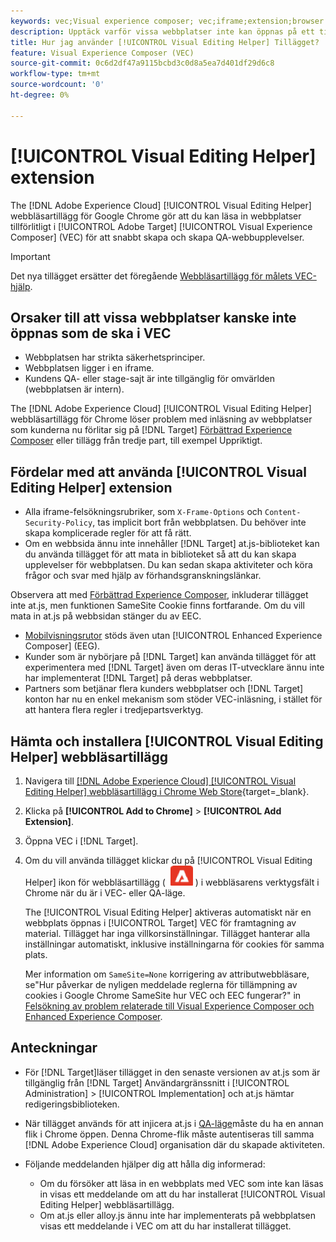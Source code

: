 ```yaml
---
keywords: vec;Visual experience composer; vec;iframe;extension;browser
description: Upptäck varför vissa webbplatser inte kan öppnas på ett tillförlitligt sätt i [!UICONTROL Visual Experience Composer] (VEC). The [!UICONTROL Visual Editing Helper] Med webbläsartillägg kan du läsa in webbplatser på ett tillförlitligt sätt i VEC.
title: Hur jag använder [!UICONTROL Visual Editing Helper] Tillägget?
feature: Visual Experience Composer (VEC)
source-git-commit: 0c6d2df47a9115bcbd3c0d8a5ea7d401df29d6c8
workflow-type: tm+mt
source-wordcount: '0'
ht-degree: 0%

---
```


# [!UICONTROL Visual Editing Helper] extension

The [!DNL Adobe Experience Cloud] [!UICONTROL Visual Editing Helper] webbläsartillägg för Google Chrome gör att du kan läsa in webbplatser tillförlitligt i [!UICONTROL Adobe Target] [!UICONTROL Visual Experience Composer] (VEC) för att snabbt skapa och skapa QA-webbupplevelser.

>[!IMPORTANT]
>
>Det nya tillägget ersätter det föregående [Webbläsartillägg för målets VEC-hjälp](/help/main/c-experiences/c-visual-experience-composer/r-troubleshoot-composer/vec-helper-browser-extension.md).

## Orsaker till att vissa webbplatser kanske inte öppnas som de ska i VEC

* Webbplatsen har strikta säkerhetsprinciper.
* Webbplatsen ligger i en iframe.
* Kundens QA- eller stage-sajt är inte tillgänglig för omvärlden (webbplatsen är intern).

The [!DNL Adobe Experience Cloud] [!UICONTROL Visual Editing Helper] webbläsartillägg för Chrome löser problem med inläsning av webbplatser som kunderna nu förlitar sig på [!DNL Target] [Förbättrad Experience Composer](/help/main/administrating-target/visual-experience-composer-set-up.md#eec) eller tillägg från tredje part, till exempel Uppriktigt.

## Fördelar med att använda [!UICONTROL Visual Editing Helper] extension

* Alla iframe-felsökningsrubriker, som `X-Frame-Options` och `Content-Security-Policy`, tas implicit bort från webbplatsen. Du behöver inte skapa komplicerade regler för att få rätt.
* Om en webbsida ännu inte innehåller [!DNL Target] at.js-biblioteket kan du använda tillägget för att mata in biblioteket så att du kan skapa upplevelser för webbplatsen. Du kan sedan skapa aktiviteter och köra frågor och svar med hjälp av förhandsgranskningslänkar.

Observera att med [Förbättrad Experience Composer](/help/main/administrating-target/visual-experience-composer-set-up.md#eec), inkluderar tillägget inte at.js, men funktionen SameSite Cookie finns fortfarande. Om du vill mata in at.js på webbsidan stänger du av EEC.

* [Mobilvisningsrutor](/help/main/c-experiences/c-visual-experience-composer/mobile-viewports.md) stöds även utan [!UICONTROL Enhanced Experience Composer] (EEG).
* Kunder som är nybörjare på [!DNL Target] kan använda tillägget för att experimentera med [!DNL Target] även om deras IT-utvecklare ännu inte har implementerat [!DNL Target] på deras webbplatser.
* Partners som betjänar flera kunders webbplatser och [!DNL Target] konton har nu en enkel mekanism som stöder VEC-inläsning, i stället för att hantera flera regler i tredjepartsverktyg.

## Hämta och installera [!UICONTROL Visual Editing Helper] webbläsartillägg

1. Navigera till [[!DNL Adobe Experience Cloud] [!UICONTROL Visual Editing Helper] webbläsartillägg i Chrome Web Store](https://chrome.google.com/webstore/detail/adobe-experience-cloud-vi/kgmjjkfjacffaebgpkpcllakjifppnca){target=_blank}.
1. Klicka på **[!UICONTROL Add to Chrome]** > **[!UICONTROL Add Extension]**.
1. Öppna VEC i [!DNL Target].
1. Om du vill använda tillägget klickar du på [!UICONTROL Visual Editing Helper] ikon för webbläsartillägg ( ![Ikon för tillägg för visuell redigering](/help/main/c-experiences/c-visual-experience-composer/r-troubleshoot-composer/assets/visual-editing-helper.png) ) i webbläsarens verktygsfält i Chrome när du är i VEC- eller QA-läge.

   The [!UICONTROL Visual Editing Helper] aktiveras automatiskt när en webbplats öppnas i [!UICONTROL Target] VEC för framtagning av material. Tillägget har inga villkorsinställningar. Tillägget hanterar alla inställningar automatiskt, inklusive inställningarna för cookies för samma plats.

   Mer information om `SameSite=None` korrigering av attributwebbläsare, se&quot;Hur påverkar de nyligen meddelade reglerna för tillämpning av cookies i Google Chrome SameSite hur VEC och EEC fungerar?&quot; in [Felsökning av problem relaterade till Visual Experience Composer och Enhanced Experience Composer](/help/main/c-experiences/c-visual-experience-composer/r-troubleshoot-composer/issues-related-to-the-visual-experience-composer-vec-and-enhanced-experience-composer-eec.md).

## Anteckningar

* För [!DNL Target]läser tillägget in den senaste versionen av at.js som är tillgänglig från [!DNL Target] Användargränssnitt i [!UICONTROL Administration] > [!UICONTROL Implementation] och at.js hämtar redigeringsbiblioteken.
* När tillägget används för att injicera at.js i [QA-läge](/help/main/c-activities/c-activity-qa/activity-qa.md)måste du ha en annan flik i Chrome öppen. Denna Chrome-flik måste autentiseras till samma [!DNL Adobe Experience Cloud] organisation där du skapade aktiviteten.
* Följande meddelanden hjälper dig att hålla dig informerad:

   * Om du försöker att läsa in en webbplats med VEC som inte kan läsas in visas ett meddelande om att du har installerat [!UICONTROL Visual Editing Helper] webbläsartillägg.
   * Om at.js eller alloy.js ännu inte har implementerats på webbplatsen visas ett meddelande i VEC om att du har installerat tillägget.



